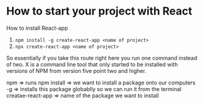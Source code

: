 # How to start your project with React

How to install React-app 
1. ```npm install -g create-react-app <name of project>```
2. ```npx create-react-app <name of project>```      


So essentially if you take this route right here you run one command instead of two.
X is a command line tool that only started to be installed with versions of NPM from version five point two and higher.   
   

npm => runs npm
install => we want to install a package onto our computers
-g => installs this package globablly so we can run it from the terminal
creatae-react-app => name of the package we want to install


